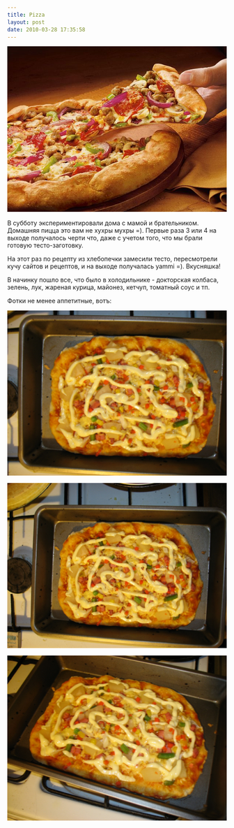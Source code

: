```yaml
---
title: Pizza
layout: post
date: 2010-03-28 17:35:58
---
```


![Pizza](/static/2010-03-28/pizza/pizza-hut-double-deep-pizza-730704.jpg)

В субботу экспериментировали дома с мамой и брательником. Домашняя пицца это вам не хухры мухры =). Первые раза 3 или 4 на выходе получалось черти что, даже с учетом того, что мы брали готовую тесто-заготовку.

На этот раз по рецепту из хлебопечки замесили тесто, пересмотрели кучу сайтов и рецептов, и на выходе получалась yammi =). Вкусняшка!

В начинку пошло все, что было в холодильнике - докторская колбаса, зелень, лук, жареная курица, майонез, кетчуп, томатный соус и тп.

<!--more-->

Фотки не менее аппетитные, вотъ:

![Хоум Пицца](/static/2010-03-28/pizza/IMG_6651.jpg)

![Хоум Пицца](/static/2010-03-28/pizza/IMG_6652.jpg)

![Хоум Пицца](/static/2010-03-28/pizza/IMG_6650.jpg)
